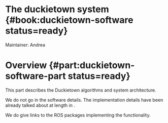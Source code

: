 # The duckietown system {#book:duckietown-software status=ready}

Maintainer: Andrea


# Overview {#part:duckietown-software-part status=ready}

This part describes the Duckietown algorithms and system architecture.

We do not go in the software details. The implementation details have been already
talked about at length in [](#sw-development).

We do give links to the ROS packages implementing the functionality.
